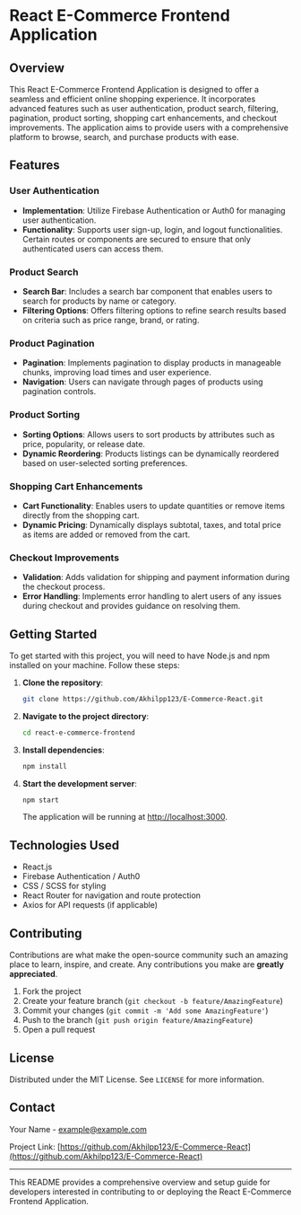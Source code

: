 # React E-Commerce Frontend Application

## Overview

This React E-Commerce Frontend Application is designed to offer a seamless and efficient online shopping experience. It incorporates advanced features such as user authentication, product search, filtering, pagination, product sorting, shopping cart enhancements, and checkout improvements. The application aims to provide users with a comprehensive platform to browse, search, and purchase products with ease.

## Features

### User Authentication

- **Implementation**: Utilize Firebase Authentication or Auth0 for managing user authentication.
- **Functionality**: Supports user sign-up, login, and logout functionalities. Certain routes or components are secured to ensure that only authenticated users can access them.

### Product Search

- **Search Bar**: Includes a search bar component that enables users to search for products by name or category.
- **Filtering Options**: Offers filtering options to refine search results based on criteria such as price range, brand, or rating.

### Product Pagination

- **Pagination**: Implements pagination to display products in manageable chunks, improving load times and user experience.
- **Navigation**: Users can navigate through pages of products using pagination controls.

### Product Sorting

- **Sorting Options**: Allows users to sort products by attributes such as price, popularity, or release date.
- **Dynamic Reordering**: Products listings can be dynamically reordered based on user-selected sorting preferences.

### Shopping Cart Enhancements

- **Cart Functionality**: Enables users to update quantities or remove items directly from the shopping cart.
- **Dynamic Pricing**: Dynamically displays subtotal, taxes, and total price as items are added or removed from the cart.

### Checkout Improvements

- **Validation**: Adds validation for shipping and payment information during the checkout process.
- **Error Handling**: Implements error handling to alert users of any issues during checkout and provides guidance on resolving them.

## Getting Started

To get started with this project, you will need to have Node.js and npm installed on your machine. Follow these steps:

1. **Clone the repository**:
   ```bash
   git clone https://github.com/Akhilpp123/E-Commerce-React.git
   ```
2. **Navigate to the project directory**:
   ```bash
   cd react-e-commerce-frontend
   ```
3. **Install dependencies**:
   ```bash
   npm install
   ```
4. **Start the development server**:
   ```bash
   npm start
   ```
   The application will be running at [http://localhost:3000](http://localhost:3000).

## Technologies Used

- React.js
- Firebase Authentication / Auth0
- CSS / SCSS for styling
- React Router for navigation and route protection
- Axios for API requests (if applicable)

## Contributing

Contributions are what make the open-source community such an amazing place to learn, inspire, and create. Any contributions you make are **greatly appreciated**.

1. Fork the project
2. Create your feature branch (`git checkout -b feature/AmazingFeature`)
3. Commit your changes (`git commit -m 'Add some AmazingFeature'`)
4. Push to the branch (`git push origin feature/AmazingFeature`)
5. Open a pull request

## License

Distributed under the MIT License. See `LICENSE` for more information.

## Contact

Your Name - example@example.com

Project Link: [https://github.com/Akhilpp123/E-Commerce-React](https://github.com/Akhilpp123/E-Commerce-React)

---

This README provides a comprehensive overview and setup guide for developers interested in contributing to or deploying the React E-Commerce Frontend Application.
